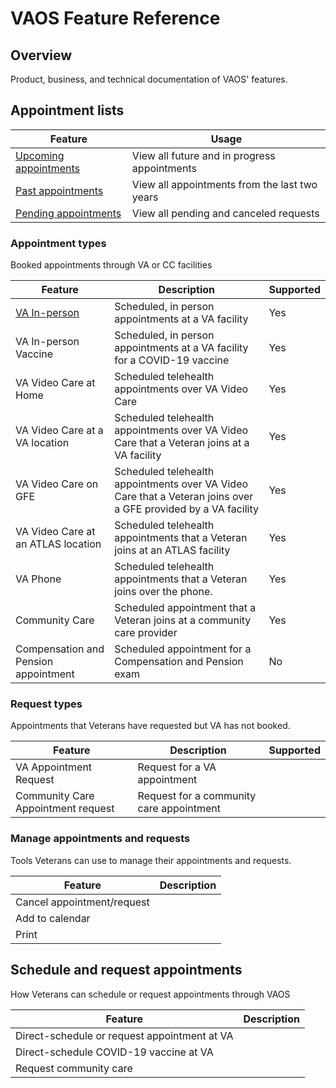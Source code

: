 
# VAOS Feature Reference

## Overview

Product, business, and technical documentation of VAOS' features.

<!-- 
See also:
- [Business rules](https://github.com/department-of-veterans-affairs/va.gov-team/blob/master/products/health-care/appointments/va-online-scheduling/engineering/vaos_business_rules.md#vaos-product-and-business-rules)
- [User flows](https://www.figma.com/file/xRs9s6QWoBPRhpdYCGc3cV/User-Flow?node-id=267-19369&t=jIup4zOCLhBYNOvO-4)
- [Copy docs](https://github.com/department-of-veterans-affairs/va.gov-team/tree/master/products/health-care/appointments/va-online-scheduling/content)
- [Page templates](https://www.figma.com/file/twogqAIoOL9WAFRqvUbwiS/VAOS-Templates?node-id=0-2&t=vycMTsKnfBPu5MKo-4)
-->

## Appointment lists

| Feature | Usage | 
|---|---|
| [Upcoming appointments](appointment-lists/upcoming-list.md) | View all future and in progress appointments |
| [Past appointments](appointment-lists/past-list.md) | View all appointments from the last two years |  
| [Pending appointments](appointment-lists/upcoming-list.md) | View all pending and canceled requests | 

### Appointment types
Booked appointments through VA or CC facilities

| Feature | Description | Supported |
|---|---|---|
| [VA In-person](appointment-types/va-booked-in-person.md)  | Scheduled, in person appointments at a VA facility | Yes |
| VA In-person Vaccine | Scheduled, in person appointments at a VA facility for a COVID-19 vaccine | Yes |
| VA Video Care at Home | Scheduled telehealth appointments over VA Video Care | Yes |
| VA Video Care at a VA location |  Scheduled telehealth appointments over VA Video Care that a Veteran joins at a VA facility | Yes | 
| VA Video Care on GFE |  Scheduled telehealth appointments over VA Video Care that a Veteran joins over a GFE provided by a VA facility | Yes |
| VA Video Care at an ATLAS location |  Scheduled telehealth appointments that a Veteran joins at an ATLAS facility  | Yes |
| VA Phone |  Scheduled telehealth appointments that a Veteran joins over the phone. | Yes |
| Community Care |  Scheduled appointment that a Veteran joins at a community care provider | Yes | 
| Compensation and Pension appointment | Scheduled appointment for a Compensation and Pension exam | No |

### Request types
Appointments that Veterans have requested but VA has not booked.

| Feature | Description | Supported |
|---|---|---|
| VA Appointment Request  | Request for a VA appointment | |
| Community Care Appointment request | Request for a community care appointment | |

### Manage appointments and requests
Tools Veterans can use to manage their appointments and requests.

| Feature | Description | 
|---|---|
| Cancel appointment/request | | 
| Add to calendar | | 
| Print | | 

## Schedule and request appointments
How Veterans can schedule or request appointments through VAOS

| Feature | Description |
|---|---|
| Direct-schedule or request appointment at VA  | | 
| Direct-schedule COVID-19 vaccine at VA | | 
| Request community care | | 
